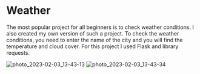 # Weather

The most popular project for all beginners is to check weather conditions. I also created my own version of such a project.
To check the weather conditions, you need to enter the name of the city and you will find the temperature and cloud cover.
For this project I used Flask and library requests.


![photo_2023-02-03_13-43-13](https://user-images.githubusercontent.com/94606127/216603629-b4215882-2d81-44da-9f71-9a750d385dc2.jpg)
![photo_2023-02-03_13-43-34](https://user-images.githubusercontent.com/94606127/216603655-08120a7b-280b-4899-9eee-febe909d489b.jpg)
